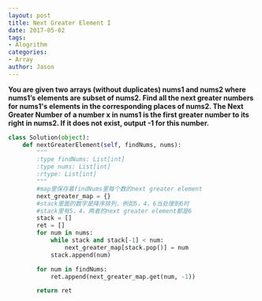 ```yaml
---
layout: post
title: Next Greater Element I
date: 2017-05-02
tags:
- Alogrithm
categories:
- Array
author: Jason
---
```

**You are given two arrays (without duplicates) nums1 and nums2 where nums1’s elements are subset of nums2. Find all the next greater numbers for nums1's elements in the corresponding places of nums2. The Next Greater Number of a number x in nums1 is the first greater number to its right in nums2. If it does not exist, output -1 for this number.**

```python
class Solution(object):
    def nextGreaterElement(self, findNums, nums):
        """
        :type findNums: List[int]
        :type nums: List[int]
        :rtype: List[int]
        """
        #map里保存着findNums里每个数的next greater element
        next_greater_map = {}
        #stack里面的数字是降序排列，例如5，4，6当处理到6时
        #stack里有5，4，两者的next greater element都是6
        stack = []
        ret = []
        for num in nums:
            while stack and stack[-1] < num:
                next_greater_map[stack.pop()] = num
            stack.append(num)

        for num in findNums:
            ret.append(next_greater_map.get(num, -1))

        return ret
```
